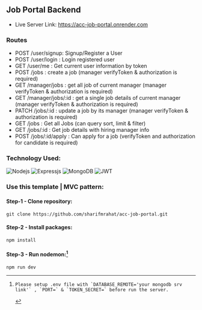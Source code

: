 ## Job Portal Backend

- Live Server Link: https://acc-job-portal.onrender.com

### Routes

- POST /user/signup: Signup/Register a User
- POST /user/login : Login registered user
- GET /user/me	: Get current user information by token
- POST /jobs : create a job (manager verifyToken & authorization is required)
- GET /manager/jobs : get all job of current manager (manager verifyToken & authorization is required)
- GET /manager/jobs/:id : get a single job details of current manager (manager verifyToken & authorization is required)
- PATCH /jobs/:id : update a job by its manager (manager verifyToken & authorization is required)
- GET /jobs : Get all Jobs (can query sort, limit & filter)
- GET /jobs/:id : Get job details with hiring manager info
- POST /jobs/:id/apply : Can apply for a job (verifyToken and authorization for candidate is required)

### Technology Used:

![Nodejs](https://img.shields.io/badge/Node_JS-339933?style=for-the-badge&logo=nodedotjs&logoColor=white)
![Expressjs](https://img.shields.io/badge/Express-4e4e4e?style=for-the-badge&logo=express&logoColor=white)
![MongoDB](https://img.shields.io/badge/MongoDB-4EA94B?style=for-the-badge&logo=mongodb&logoColor=white)
![JWT](https://img.shields.io/badge/JWT-d63aff?style=for-the-badge&logo=zapier&logoColor=white)

### Use this template | MVC pattern:

#### Step-1 - Clone repository:

```
git clone https://github.com/sharifmrahat/acc-job-portal.git
```

#### Step-2 - Install packages:

```
npm install
```

#### Step-3 - Run nodemon:[^note]

```
npm run dev
```

[^note]:
        Please setup .env file with `DATABASE_REMOTE='your mongodb srv link'` , `PORT=` & `TOKEN_SECRET=` before run the server.
